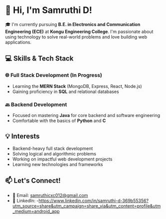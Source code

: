 # 👋 Hi, I'm Samruthi D!

🎓 I'm currently pursuing **B.E. in Electronics and Communication Engineering (ECE)** at **Kongu Engineering College**. I'm passionate about using technology to solve real-world problems and love building web applications.

## 💻 Skills & Tech Stack

### 🌐 Full Stack Development (In Progress)
- Learning the **MERN Stack** (MongoDB, Express, React, Node.js)
- Gaining proficiency in **SQL** and relational databases

### 🔙 Backend Development
- Focused on mastering **Java** for core backend and software engineering
- Comfortable with the basics of **Python** and **C**

## 💡 Interests
- Backend-heavy full stack development
- Solving logical and algorithmic problems
- Working on impactful web development projects
- Learning new technologies and frameworks

## 📫 Let's Connect!
- 📧 Email: samruthicxc012@gmail.com
- 💼 LinkedIn: 
-https://www.linkedin.com/in/samruthi-d-369b55356?utm_source=share&utm_campaign=share_via&utm_content=profile&utm_medium=android_app
